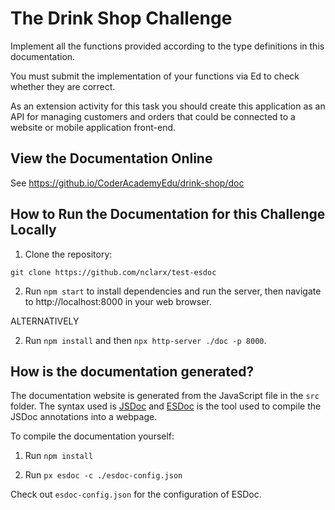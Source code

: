 # The Drink Shop Challenge

Implement all the functions provided according to the type definitions in this documentation.

You must submit the implementation of your functions via Ed to check whether they are correct.

As an extension activity for this task you should create this application as an API for managing customers and orders that could be connected to a website or mobile application front-end.

## View the Documentation Online

See https://github.io/CoderAcademyEdu/drink-shop/doc

## How to Run the Documentation for this Challenge Locally

1. Clone the repository:

```shell
git clone https://github.com/nclarx/test-esdoc
```

2. Run `npm start` to install dependencies and run the server, then navigate to http://localhost:8000 in your web browser.

ALTERNATIVELY

2. Run `npm install` and then `npx http-server ./doc -p 8000`.

## How is the documentation generated?

The documentation website is generated from the JavaScript file in the `src` folder. The syntax used is [JSDoc](https://devdocs.io/jsdoc/) and [ESDoc](https://esdoc.org/) is the tool used to compile the JSDoc annotations into a webpage.

To compile the documentation yourself:

1. Run `npm install`

2. Run `px esdoc -c ./esdoc-config.json`

Check out `esdoc-config.json` for the configuration of ESDoc.
